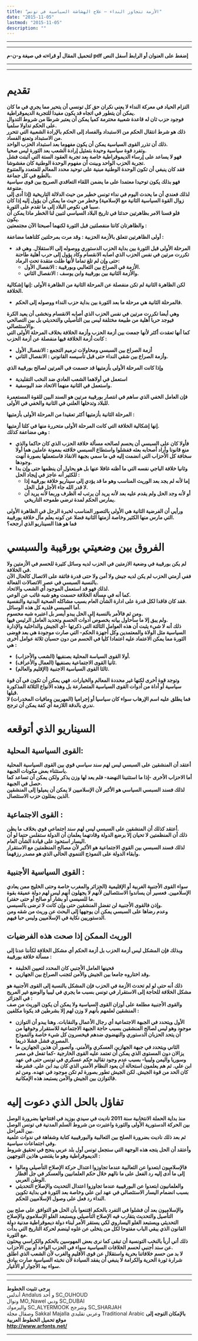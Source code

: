 ```yaml
---
title: "الأزمة تتجاوز النداء – علاج الهشاشة السياسية في تونس"
date: "2015-11-05"
lastmod: "2015-11-05"
description: ""
---
```

---

---

**لتحميل المقال أو قراءته في صيغة و-ن-م pdf إضغط على العنوان أو الرابط أسفل النص**

---



---

# تقديم

**التزام الحياد في معركة النداء لا يعني نكران حق كل تونسي أن يتحير مما يجري في ما كان يمكن أن يتطور في اتجاه قد يكون مفيدا للتجربة الديموقراطية.  
فوجود حزب ثان له قاعدة شعبية محترمة كميا يمكن أن يعتبر شرطا من شروط التدوال على الحكم تداولا سلميا.  
ذلك هو شرط انتقال الحكم من الاستبداد والفساد إلى الحكم بالإرادة الشعبية التي تتحرر من الاستبداد وتمنع الفساد.  
ذلك أن تذرر القوى السياسية يمكن أن يكون مفهوما بعد استبداد الحزب الواحد.  
وتفرد قوة سياسية وحيدة بتمثيل إرادة الشعب بعد الثورة ليس صحيا.  
فهو لا يساعد على إرساء الديموقراطية خاصة بعد تجربة العقود الستة التي أثبتت فشل تجربة الحزب الواحد وبينت أن مفهوم الوحدة الوطنية كان مغشوشا.  
فقد كان ينبغي أن تكون الوحدة الوطنية مبنية على توحيد محدد المعالم للمتعدد والمتنوع بالطبع في كل جماعة.  
فهو بذلك يكون توحيدا معتمدا على ما يضمن اللقاء التعاقدي الصريح بين قوى سياسية متنوعة.  
لذلك فعندي أن ما يحدث اليوم في نداء تونس خطير من حيث الدلالة التاريخية (إذا أدى إلى زوال القوة السياسية الثانية مع الإسلامية) وخطر من حيث ما يمكن أن يؤول إليه إذا كان سببا في نكوص البلاد إلى ما تقدم على الثورة.  
فلو قسنا الامر بظاهرتين حدثتا في تاريخ البلاد السياسي لتبين لنا الخطر ماذا يمكن أن يكون.  
والظاهرتان كانتا منفصلتين قبل الثورة لكنهما أصبحتا الآن مجتمعتين :**

**أولى الظاهرتين تتعلق بالأزمة الحزبية : وقد مرت بمرحلتين كلتاهما مضاعفة :**

* **المرحلة الأولى قبل الثورة بين بداية الحزب الدستوري ووصوله إلى الاستقلال. وهي قد تكررت مرتين في نفس الحزب الذي اصابه الانقسام وكاد يؤول إلى حرب أهلية طاحنة حتى وإن لم تلغ تماما لأنها ظلت متقدة تحت الرماد:**
  + **الأزمة في الصراع بين الثعالبي وبورقيبة : الانفصال الأول.**
  + **والأزمة الثانية بين بورقيبة وابن يوسف : الانفصال الثاني.**

**لكن الظاهرة الثانية لم تكن منفصلة عن المرحلة الثانية من الظاهرة الأولى :إنها إشكالية الخلافة.**

* **فالمرحلة الثانية هي مرحلة ما بعد الثورة بين بداية حزب النداء ووصوله إلى الحكم.**

**وهي أيضا تكررت مرتين في نفس الحزب الذي أصابه الانقسام ونخشى أن يعيد الكرة فيوجد حربا أهلية من طبيعة مختلفة ليس بين التأصيلي والتحديثي بل بين التصالحي والاستئصالي.  
كما أنها تعقدت أكثر لأنها جمعت بين أزمة الحزب وأزمة الخلافة بخلاف المرحلة الأولى التي كانت أزمة الخلافة فيها منفصلة عن أزمة الحزب :**

* **أزمة الصراع بين السبسي ومحاولات ترميم التجمع : الانفصال الأول**
* **وأزمة الصراع بين شقي النداء حتى قبل تأسيسه القانوني : الانفصال الثاني.**

**وإذا كانت المرحلة الأولى بأزمتيها قد حسمت في المرتين لصالح بورقيبة الذي**

* **استعمل في أولاهما الشعب العادي ضد النخب التقليدية**
* **واستعمل في الثانية منهما الاتحاد ضد اليوسفية.**

**فإن العامل الخفي الذي ساهم في انتصار بورقيبة مرتين هو السند البين للقوة المستعمرة للبلاد وتدخلها العلني في الثانية والخفي في الأولى.**

**المرحلة الثانية بأزمتيها أكثر تعقيدا من المرحلة الأولى بأزمتيها :**

**إنها إشكالية الخلافة التي كانت المرحلة الأولى متحررة منها في كلتا أزمتيها.  
وهي مضاعفة كذلك :**

* **فأولا كان على السبسي أن يحسم لصالحه مسألة خلافة الحزب الذي كان حاكما والذي منع قانونا وأراد أصحابه بعثه ففشلوا واستطاع السبسي خلافته بمعونة عاملين هما أولا سخافة كل الأحزاب التي انضمت إليه في ما سمي بجبهة الانقاذ فاستعملها بصورة أنهت وجودها.**
* **وثانيا خلافة الباجي نفسه التي ما أظنه غافلا عنها بل هو يحاول أن ينظمها حتى وإن بدا للكثير أنه عاجز في إيجاد الحل :**
  + **إما لأنه لم يجد بعد الوريث المناسب وهو ما قد يؤدي إلى سيناريو خلافة بورقيبة إذا لا قدر الله جاء الأجل قبل الحل.**
  + **أو لأنه وجد الحل ولم يقدم عليه بعد لأنه يريد أن يرتب له الظرف وربما لأنه يريد أن يمارس الحكم لمدة ترضي طموحه التاريخي.**

**ورأيي أن الفرضية الثانية هي الأولى بالتصور المناسب لخبرة الرجل في الظاهرة الأولى التي مارس منها الكثير وخاصة أزمتها الثانية فضلا عن كونه يعلم مآل خلافة بورقيبة.  
فما هو هذا السيناريو الذي أرجحه؟**

# الفروق بين وضعيتي بورقيبة والسبسي

**لم يكن بورقيبة في وضعية الازمتين في الحزب لديه وسائل كثيرة للحسم في الأزمتين ولا في الخلافة.  
ففي أزمتي الحزب لم يكن لديه جيش ولا أمن ولا حتى قدرة فائقة على الاتصال كالحال الآن بالنسبة السبسي في عصر الاتصالات الفعالة.  
لذلك فهو قد استعمل الموجود أي الشعب والاتحاد.  
كما أنه في مسألة الخلافة حسمت وهو شبه غائب عن الوعي.  
فقد كان فاقدا لكل قدرة على ادارة الشأن العام بسبب مشاكله الصحية البدنية والنفسية.  
أما السبسي فلديه كل هذه الوسائل.  
ومن ثم فالأمر بالنسبة إلى الحل يبدو أيسر بل اعتبره شبه محسوم.  
ولم يبق إلا ما سأحاول بيانه بخصوص أدوات الحسم وتحديد العامل الرئيس فيها.  
ذلك أنه لا شيء يثبت أن هذه العوامل الثالثة التي ذكرتها -أي الجيش والداخلية والإدارة السياسية مثل الولاة والمعتمدين وكل أجهزة الحكم- التي صارت موجودة هي بعد فوضى الثورة مما يمكن الاعتماد عليه اعتمادا كليا في الحسم من دون حسبان ثلاثة عوامل أخرى هي :**

* **أولا القوى السياسة المحلية بصنفيها (الشعب والأحزاب).**
* **ثانيا القوى الاجتماعية بصنفيها (العمال والأعراف).**
* **ثالثا القوى السياسية الاجنبية (الإقليم والعالم).**

**وتوجد قوة أخرى لكنها غير محددة المعالم والخيارات. فهي يمكن أن تكون في آن قوة سياسية أو أداة من أدوات القوى السياسية المتصارعة بل وهذه الأنواع الثلاثة المذكورة قبلها.  
فما يطلق عليه اسم الإرهاب سواء كان سياسيا أو إجراميا (المهربين ومافيات المخدرات) لا ندري بالدقة اللازمة أي كفة يمكن أن ترجح.**

# السيناريو الذي أتوقعه

## **القوى السياسية المحلية:**

**أعتقد أن المنشقين على السبسي ليس لهم سند سياسي قوي بين القوى السياسية المحلية باستثناء بعض مكونات الجبهة.  
أما الاحزاب الأخرى -إذا ما استثنينا النهضة- فلم يعد لها وزن يذكر ولكن يمكن أن تساعد كما حصل في الجبهة.  
لذلك فسند السبسي السياسي هو الأكبر لأن الإسلاميين لا يمكن أن يميلوا إلى المنشقين الذين يمثلون حزب الاستئصال.**

## **القوى الاجتماعية :**

**أعتقد كذلك أن المنشقين على السبسي ليس لهم سند اجتماعي قوي بخلاف ما يظن.  
ذلك أن المنظمتين لا تحيان إلا برضع الدولة وقادتهما يعلمان أن الدولة ستفلس حتما لو أن اليسار استحوذ على قيادة الشأن العام.  
لذلك فسند السبسي بين القوي الاجتماعية هو الأكبر لأن مصالح المنظمتين مع الاستقرار وابقاء الدولة على النموذج التنموي الحالي الذي هو مصدر رزقهما.**

## **القوى السياسية الأجنبية :**

**سواء القوى الأجنبية الغربية أو الإقليمية (الجزائر والمغرب خاصة وحتى الخليج ممن يعادي الإسلاميين. فعسير أن يساندوا الاستئصالين لأنهم لا يجهلون أنهم ليس لهم دولة عميقة بقوة ما للسيسي أو بشار أو صالح أو حتى حفتر).  
وإذن فالقوى الأجنبية لن تفضل المنشقين حتى وإن كانت لا ترضى بالسبسي.  
وعدم رضاها على السبسي يمكن أن يوجهها إلى البحث عن وريث من شقه ومن الدستوريين نكاية في الإسلاميين وليس حبا فيهم.**

## **الوريث الممكن إذا صحت هذه الفرضيات**

**وبذلك فإن المشكل ليس أزمة الحزب بل أزمة الحكم أي مشكل الخلافة لكأننا عدنا إلى مسألة خلافة بورقيبة :**

* **فحينها العامل الأجنبي كان المحدد لتعيين الخليفة**
* **وقد اختاروه جامعا بين الجيش والأمن لتجنب الصراع بين الجهازين.**

**ذلك أنه حتى لو لم تحدث الأزمة في الحزب فإن المشكل بالنسبة إلى القوى الأجنبية هو مشكل الخلافة للحاجة إلى الاستقرار في تونس بسبب ما يجري في ليبيا والوضع غير المريح في الجزائر :  
والقوى الأجنبية مطلعة على أوزان القوى السياسية ولا يمكن أن يكون الوريث من صف المنشقين لعلمهم بأنهم لا وزن لهم إلا بشرطين قد يكونا مكلفين :**

* **الأول ويتحدد في الجبهة الاجتماعية أي رجال الأعمال والنقابات. وهنا يبدو أن التوازن موجود وهو ليس لصالح المنشقين بسبب حاجة الجبهة الاجتماعية للاستقرار وخوفها من أن يتحد الحزبان الدستوري والنهضوي ضدهم فيخسرون كل شيء خاصة والنموذج المصري فشل فشلا ذريعا.**
* **الثاني ويتحدد في جبهة الجهازين العسكري والأمني. وأتصور أن هذين الجهازين ما يزالان دون المستوى الذي يمكن أن تعتمد عليه القوى الخارجية -كما تفعل في مصر وسوريا واليمن وليبيا- بسبب عدم وجود تقاليد حكم عسكري في تونس حتى في عهد ابن علي. ثم هم يعلمون استحالة أن يعود النظام الأمني الذي كان بيد ابن علي. فشرطه كان الحد من قوة الجيش. لكن الجيش تطور بصورة لم تكن موجود في عهده. ومن ثم فالتوازن بين الجيش والأمن يستبعد هذه الإمكانية.**

# تفاؤل بالحل الذي دعوت إليه

**منذ بداية الحملة الانتخابية سنة 2011 ناديت في سيدي بوزيد في افتتاحها بضرورة الوصل بين الحركة الدستورية الأولى والثورة واعتبرت من شروط السلم المدنية في تونس الوصل بين المراحل.  
ثم بعد ذلك ناديت بضرورة الصلح بين الثعالبية والبورقيبية كتابة وشفاهة في ندوات علمية وفي اجتماعات سياسية.  
وأعتقد أن الحل يتجه هذه الوجهة التي ستجعل تونس أول بلد عربي ينجح في تحقيق شروط الديموقراطية وهو ما يقتضي هاذين التوجهين :**

* **فالإسلاميون ابتعدوا عن الثعالبية عندما تجاوزوا اعتدال حركة الإصلاح التأصيلي ومالوا إلى ما أدى إليه رد الفعل على ما نالهم خلال حكم العلمانيين والعسكر في جل أقطار الوطن العربي.**
* **والعلمانيون ابتعدوا عن البورقيبية عندما تجاوزوا اعتدال التحديث والإصلاح التحديثي بسبب انضمام اليسار الاستئصالي في عهد ابن علي وخاصة بعد الثورة في بداية تكوين النداء رد فعل على وصول الإسلاميين للحكم.**

**والإسلاميون بعد أن فشلوا في التفرد بالحكم اقتنعوا بأن الحل هو التوافق على صلح بين التأصيل والتحديث يتقارب فيه الإصلاح التأصيلي ويستبعد الغلو الإسلاموي والإصلاح التحديثي ويستبعد الغلو اليساروي لكي يستقر الأمر لبناء دولة ديموقراطية مدنية دولة القانون الذي يبقي الباب مفتوحا لكل من يتخلى عن غلوه لينضم لحركة التاريخ التي بدأت مع الثورة.  
ذلك أني أربأ بالنخب التونسية أن تبقى كما نرى بعض المهوسين بالحكم والكراسي يبحثون عن سند أجنبي لحسم الخلافات السياسية سواء في الحزب الواحد أو بين الأحزاب.  
لا بد من حسم خلافاتنا بحرية واستقلال عن قوى الأقليم والغرب لأن الشعب الذي اطلق شرارة ثورة الحرية والكرامة لا ينبغي أن يفقد السيادة لأن نخبته السياسية صارت بيادق سواء بيد الأجوار أو الأغيار.**

---

---

**يرجى تثبيت الخطوط**   
 أندلس Andalus  و أحد SC\_OUHOUD  
 ونوال MO\_Nawel  ودبي SC\_DUBAI   
 واليرموك SC\_ALYERMOOK  وشرجح SC\_SHARJAH   
 وصقال مجلة Sakkal Majalla وعربي تقليدي Traditional Arabic  **بالإمكان التوجه إلى موقع تحميل الخطوط العربية  
 http://www.arfonts.net/**

---

###